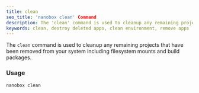 ```yaml
---
title: clean
seo_title: 'nanobox clean' Command
description: The 'clean' command is used to cleanup any remaining projects that have been removed from your system including filesystem mounts and build packages.
keywords: clean, destroy deleted apps, clean environment, remove apps
---
```


The `clean` command is used to cleanup any remaining projects that have been removed from your system including filesystem mounts and build packages.

### Usage
```bash
nanobox clean
```
